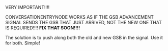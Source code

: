 VERY IMPORTANT!!!! 

CONVERSATIONENTRYNODE WORKS AS IF THE GSB ADVANCEMENT SIGNAL SENDS THE GSB THAT JUST ARRIVED, NOT THE NEW ONE THAT IS REQUIRED!!!! **FIX THAT SOON!!!!**

The solution is to push along both the old and new GSB in the signal. Use it for both. Simple!